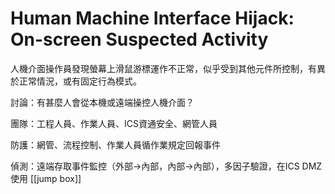 # Human Machine Interface Hijack: On-screen Suspected Activity
人機介面操作員發現螢幕上滑鼠游標運作不正常，似乎受到其他元件所控制，有異於正常情況，或有固定行為模式。

討論：有甚麼人會從本機或遠端操控人機介面？

團隊：工程人員、作業人員、ICS資通安全、網管人員

防護：網管、流程控制、作業人員循作業規定回報事件

偵測：遠端存取事件監控（外部->內部，內部->內部），多因子驗證，在ICS DMZ使用 [[jump box]]



